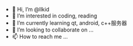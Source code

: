 - 👋 Hi, I’m @llkid
- 👀 I’m interested in coding, reading
- 🌱 I’m currently learning qt, android, c++服务器
- 💞️ I’m looking to collaborate on ...
- 📫 How to reach me ...

<!---
llkid/llkid is a ✨ special ✨ repository because its `README.md` (this file) appears on your GitHub profile.
You can click the Preview link to take a look at your changes.
--->
